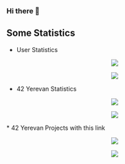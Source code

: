 ### Hi there 👋

<!--
**van-Art/van-Art** is a ✨ _special_ ✨ repository because its `README.md` (this file) appears on your GitHub profile.

Here are some ideas to get you started:

- 🔭 I’m currently working on ...
- 🌱 I’m currently learning ...
- 👯 I’m looking to collaborate on ...
- 🤔 I’m looking for help with ...
- 💬 Ask me about ...
- 📫 How to reach me: ...
- 😄 Pronouns: ...
- ⚡ Fun fact: ...
-->
## Some Statistics

* User Statistics

<p align="center">
  <a href="https://github.com/van-Art">
    <img src="https://github-readme-stats.vercel.app/api?username=van-Art&count_private=true&show_icons=true&theme=radical">
  </a>
</p>

<p align="center">
  <a href="https://github.com/van-Art">
    <img src="https://github-readme-stats.vercel.app/api/top-langs?username=van-Art&show_icons=true&locale=en&layout=compact&theme=radical">
  </a>
</p>

* 42 Yerevan Statistics

<p align="center">
  <a href="https://profile.intra.42.fr/users/vtorosya">
    <img src="https://badgen.net/badge/Born2Code/vtorosya/blue?cache=86400&icon=https://meta.intra.42.fr/images/42_logo.svg">
  </a>
</p>

<p align="center">
   <a href="https://profile.intra.42.fr/users/vtorosya">
     <img src = "https://badge42.vercel.app/api/v2/cl2hu08a1003009jrwfa6lv8w/stats?cursusId=21&coalitionId=undefined">
     </a>
  </p>
* 42 Yerevan Projects with this link
<p align="center">
  <a href="https://github.com/42Yerevan-Projects">
    <img src="https://badgen.net/badge/Yerevan /Projects/green?cache=86400&icon=https://meta.intra.42.fr/images/42_logo.svg">
  </a>
</p>

<p align="center">
  <a href="https://github.com/van-Art">
    <img src="https://raw.githubusercontent.com/madebypixel02/madebypixel02/output/github-contribution-grid-snake.svg">
  </a>
</p>
